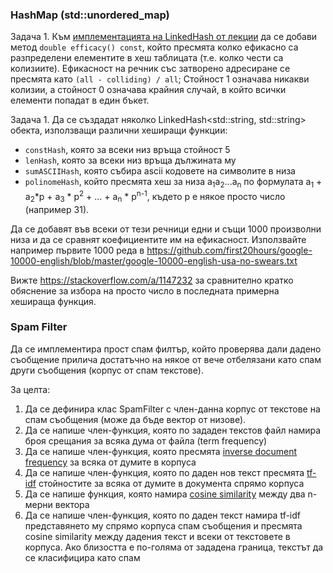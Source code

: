 ### HashMap (std::unordered_map)

Задача 1. Към [имплементацията на LinkedHash от лекции](https://github.com/triffon/sdp-2019-20/blob/master/dictionary/linked_hash.cpp) да се добави метод `double efficacy() const`, който пресмята колко ефикасно са разпределени елементите в хеш таблицата (т.е. колко чести са колизиите). Ефикасност на речник със затворено адресиране се пресмята като `(all - colliding) / all`; Стойност 1 означава никакви колизии, а стойност 0 означава крайния случай, в който всички елементи попадат в един бъкет.

Задача 1. Да се създадат няколко LinkedHash<std::string, std::string> обекта, използващи различни хеширащи функции:
  * `constHash`, която за всеки низ връща стойност 5
  * `lenHash`, която за всеки низ връща дължината му
  * `sumASCIIHash`, която събира ascii кодовете на символите в низа
  * `polinomeHash`, който пресмята хеш за низа a<sub>1</sub>a<sub>2</sub>...a<sub>n</sub> по формулата a<sub>1</sub> + a<sub>2</sub>*p + a<sub>3</sub> * p<sup>2</sup> + ... + a<sub>n</sub> * p<sup>n-1</sup>, където p е някое просто число (например 31).
  
  Да се добавят във всеки от тези речници едни и същи 1000 произволни низа и да се сравнят коефициентите им на ефикасност. Използвайте например първите 1000 реда в https://github.com/first20hours/google-10000-english/blob/master/google-10000-english-usa-no-swears.txt
  
  Вижте https://stackoverflow.com/a/1147232 за сравнително кратко обяснение за избора на просто число в последната примерна хешираща функция.

### Spam Filter
Да се имплементира прост спам филтър, който проверява дали дадено съобщение прилича достатъчно на някое от вече отбелязани като спам други съобщения (корпус от спам текстове).

За целта:
  1. Да се дефинира клас SpamFilter с член-данна корпус от текстове на спам съобщения (може да бъде вектор от низове).
  1. Да се напише член-функция, която по зададен текстов файл намира броя срещания за всяка дума от файла (term frequency)
  1. Да се напише член-функция, която пресмята [inverse document frequency](https://en.wikipedia.org/wiki/Tf%E2%80%93idf#Inverse_document_frequency_2) за всяка от думите в корпуса
  1. Да се напише член-функция, която по даден нов текст пресмята [tf-idf](https://en.wikipedia.org/wiki/Tf%E2%80%93idf) стойностите за всяка от думите в документа спрямо корпуса
  1. Да се напише функция, която намира [cosine similarity](https://en.wikipedia.org/wiki/Cosine_similarity#Definition) между два n-мерни вектора
  1. Да се напише член-функция, която по даден текст намира tf-idf представянето му спрямо корпуса спам съобщения и пресмята cosine similarity между дадения текст и всеки от текстовете в корпуса. Ако близостта е по-голяма от зададена граница, текстът да се класифицира като спам
